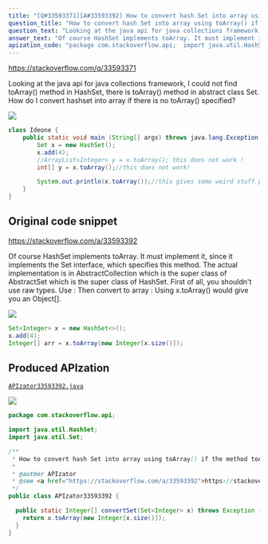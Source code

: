 ```yaml
---
title: "[Q#33593371][A#33593392] How to convert hash Set into array using toArray() if the method toArray is not specified?"
question_title: "How to convert hash Set into array using toArray() if the method toArray is not specified?"
question_text: "Looking at the java api for java collections framework, I could not find toArray() method in HashSet, there is toArray() method in abstract class Set. How do I convert hashset into array if there is no toArray() specified?"
answer_text: "Of course HashSet implements toArray. It must implement it, since it implements the Set interface, which specifies this method. The actual implementation is in AbstractCollection which is the super class of AbstractSet which is the super class of HashSet. First of all, you shouldn't use raw types. Use : Then convert to array : Using x.toArray() would give you an Object[]."
apization_code: "package com.stackoverflow.api;  import java.util.HashSet; import java.util.Set;  /**  * How to convert hash Set into array using toArray() if the method toArray is not specified?  *  * @author APIzator  * @see <a href=\"https://stackoverflow.com/a/33593392\">https://stackoverflow.com/a/33593392</a>  */ public class APIzator33593392 {    public static Integer[] convertSet(Set<Integer> x) throws Exception {     return x.toArray(new Integer[x.size()]);   } }"
---
```


https://stackoverflow.com/q/33593371

Looking at the java api for java collections framework, I could not find toArray() method in HashSet, there is toArray() method in abstract class Set.
How do I convert hashset into array if there is no toArray() specified?


<div class="code-logo"><img src="/stackoverflow.png" /></div>

```java
class Ideone {
    public static void main (String[] args) throws java.lang.Exception {
        Set x = new HashSet();
        x.add(4);
        //ArrayList<Integer> y = x.toArray(); this does not work !
        int[] y = x.toArray();//this does not work!

        System.out.println(x.toArray());//this gives some weird stuff printed : Ljava.lang.Object;@106d69c
    }
}
```


## Original code snippet

https://stackoverflow.com/a/33593392

Of course HashSet implements toArray. It must implement it, since it implements the Set interface, which specifies this method. The actual implementation is in AbstractCollection which is the super class of AbstractSet which is the super class of HashSet.
First of all, you shouldn&#x27;t use raw types.
Use :
Then convert to array :
Using x.toArray() would give you an Object[].

<div class="code-logo"><img src="/stackoverflow.png" /></div>

```java
Set<Integer> x = new HashSet<>();
x.add(4);
Integer[] arr = x.toArray(new Integer[x.size()]);
```

## Produced APIzation

[`APIzator33593392.java`](https://github.com/pasqualesalza/apization-temp/raw/main/data/search/APIzator33593392.java)

<div class="code-logo"><img src="/apizator.png" /></div>

```java
package com.stackoverflow.api;

import java.util.HashSet;
import java.util.Set;

/**
 * How to convert hash Set into array using toArray() if the method toArray is not specified?
 *
 * @author APIzator
 * @see <a href="https://stackoverflow.com/a/33593392">https://stackoverflow.com/a/33593392</a>
 */
public class APIzator33593392 {

  public static Integer[] convertSet(Set<Integer> x) throws Exception {
    return x.toArray(new Integer[x.size()]);
  }
}

```